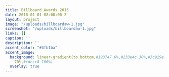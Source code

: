 ```yaml
---
title: Billboard Awards 2015
date: 2018-01-01 08:00:00 Z
layout: project
image: "/uploads/billboardaw-1.jpg"
screenshot: "/uploads/billboardaw-1.jpg"
links: []
caption: ''
description: ''
accent_color: "#4fb1ba"
accent_image:
  background: linear-gradient(to bottom,#193747 0%,#233e4c 30%,#3c929e 50%,#d5d5d4
    70%,#cdccc8 100%)
  overlay: true
---
```


